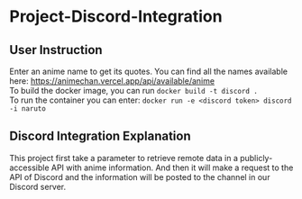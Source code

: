 # Project-Discord-Integration


## User Instruction


Enter an anime name to get its quotes. 
You can find all the names available here: https://animechan.vercel.app/api/available/anime  
To build the docker image, you can run `docker build -t discord .`  
To run the container you can enter: `docker run -e <discord token> discord -i naruto`

## Discord Integration Explanation
This project first take a parameter to retrieve remote data in a publicly-accessible API with anime information.
And then it will make a request to the API of Discord and the information will be posted to the channel in our Discord server. 



